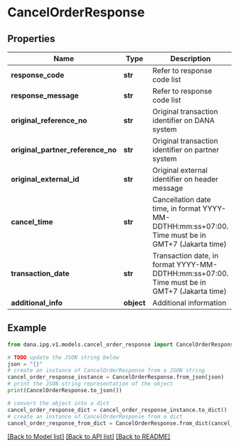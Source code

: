 # CancelOrderResponse


## Properties

Name | Type | Description | Notes
------------ | ------------- | ------------- | -------------
**response_code** | **str** | Refer to response code list | 
**response_message** | **str** | Refer to response code list | 
**original_reference_no** | **str** | Original transaction identifier on DANA system | [optional] 
**original_partner_reference_no** | **str** | Original transaction identifier on partner system | 
**original_external_id** | **str** | Original external identifier on header message | [optional] 
**cancel_time** | **str** | Cancellation date time, in format YYYY-MM-DDTHH:mm:ss+07:00. Time must be in GMT+7 (Jakarta time) | [optional] 
**transaction_date** | **str** | Transaction date, in format YYYY-MM-DDTHH:mm:ss+07:00. Time must be in GMT+7 (Jakarta time) | [optional] 
**additional_info** | **object** | Additional information | [optional] 

## Example

```python
from dana.ipg.v1.models.cancel_order_response import CancelOrderResponse

# TODO update the JSON string below
json = "{}"
# create an instance of CancelOrderResponse from a JSON string
cancel_order_response_instance = CancelOrderResponse.from_json(json)
# print the JSON string representation of the object
print(CancelOrderResponse.to_json())

# convert the object into a dict
cancel_order_response_dict = cancel_order_response_instance.to_dict()
# create an instance of CancelOrderResponse from a dict
cancel_order_response_from_dict = CancelOrderResponse.from_dict(cancel_order_response_dict)
```
[[Back to Model list]](../README.md#documentation-for-models) [[Back to API list]](../README.md#documentation-for-api-endpoints) [[Back to README]](../README.md)


